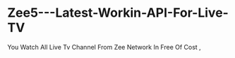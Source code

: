 # Zee5---Latest-Workin-API-For-Live-TV
You Watch All Live Tv Channel From Zee Network In  Free Of Cost , 

